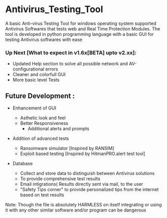 # Antivirus_Testing_Tool
A basic Anti-virus Testing Tool for windows operating system supported Antivirus Softwares that tests web and Real Time Protection Modules. The tool is developed in python programming language with a basic GUI for testing Antivirus softwares with ease

### Up Next [What to expect in v1.6x[BETA] upto v2.xx]:
- Updated Help section to solve all possible network and AV-configurational errors
- Cleaner and colorfull GUI
- More basic level Tests


## Future Development :
- Enhancement of GUI
  - Asthetic look and feel
  - Better Responsiveness
    - Additional alerts and prompts
 
 - Addition of advanced tests
   - Ransomware simulator [Inspired by RANSIM]
   - Exploit based testing [Inspired by HitmanPRO.alert test tool]
 
 - Database
   - Collect and store data to distinguish between Antivirus solutions
   - To provide comprehensive test results
   - Email intigrations( Results directly sent via mail, to the user
   - "Safety Tips corner" to provide personalized tips from the internet based on test results
 
Note: Though the file is absolutely HARMLESS on itself integrating or using it with any other similar software and/or program can be dangerous 
  
